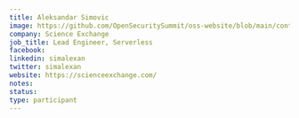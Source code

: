 ```yaml
---
title: Aleksandar Simovic
image: https://github.com/OpenSecuritySummit/oss-website/blob/main/content/participant/images/alexander%20Simovic.jpg?raw=true
company: Science Exchange
job_title: Lead Engineer, Serverless
facebook:
linkedin: simalexan
twitter: simalexan
website: https://scienceexchange.com/
notes:
status: 
type: participant
---
```

